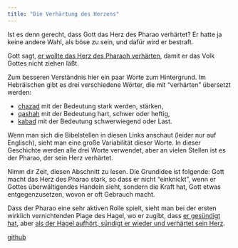 ```yaml
---
title: "Die Verhärtung des Herzens"
---
```



Ist es denn gerecht, dass Gott das Herz des Pharao verhärtet? Er hatte ja keine andere Wahl, als böse zu sein, und dafür wird er bestraft.

Gott sagt, [er wollte das Herz des Pharaoh verhärten](https://www.bibleserver.com/SLT/2.Mose4%2C21), damit er das Volk Gottes nicht ziehen läßt.

Zum besseren Verständnis hier ein paar Worte zum Hintergrund. Im Hebräischen gibt es drei verschiedene Wörter, die mit “verhärten” übersetzt werden:

- [chazad](https://biblehub.com/hebrew/2388.htm) mit der Bedeutung stark werden, stärken,
- [qashah](https://biblehub.com/hebrew/7185.htm) mit der Bedeutung hart, schwer oder heftig,
- [kabad](https://biblehub.com/hebrew/3513.htm) mit der Bedeutung schwerwiegend oder Last.


Wenn man sich die Bibelstellen in diesen Links anschaut (leider nur auf Englisch), sieht man eine große Variabilität dieser Worte. In dieser Geschichte werden alle drei Worte verwendet, aber an vielen Stellen ist es der Pharao, der sein Herz verhärtet.

Nimm dir Zeit, diesen Abschnitt zu lesen. Die Grundidee ist folgende: Gott macht das Herz des Pharao stark, so dass er nicht “einknickt”, wenn er Gottes überwältigendes Handeln sieht, sondern die Kraft hat, Gott etwas entgegenzusetzen, wovon er oft Gebrauch macht.

Dass der Pharao eine sehr aktiven Rolle spielt, sieht man bei der ersten wirklich vernichtenden Plage des Hagel, wo er zugibt, dass [er gesündigt hat](https://www.bibleserver.com/SLT/2.Mose9%2C27), aber [als der Hagel aufhört, sündigt er wieder und verhärtet sein Herz](https://www.bibleserver.com/SLT/2.Mose9%2C34).




[github](https://github.com/revelation-today/revelation-today/blob/main/exampleSite/content/docs/bible/exodus/expl/the-hardening-of-pharaohs-heart.de.md)
